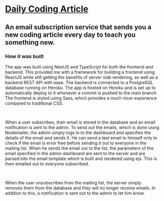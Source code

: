 # [Daily Coding Article](https://daily-coding-article.herokuapp.com/)

## An email subscription service that sends you a new coding article every day to teach you something new.

### How it was built

The app was built using NextJS and TypeScript for both the frontend and backend. This provided me with a framework for building a frontend using ReactJS while still getting the benefits of server side rendering, as well as a backend REST API with ease. The backend is connected to a PostgreSQL database running on Heroku. The app is hosted on Heroku and is set up to automatically deploy to it whenever a commit is pushed to the main branch. The frontend is styled using Sass, which provides a much nicer experience compared to traditional CSS.

<br />

When a user subscribes, their email is stored in the database and an email notification is sent to the admin. To send out the emails, which is done using Nodemailer, the admin simply logs in to the dashboard and specifies the details of the email and sends it. He can send a test email to himself only to check if the email is error free before sending it out to everyone in the mailing list. When he sends the email out to the list, the parameters of the email specified in the admin dashboard are sent to the server and are parsed into the email template which is built and rendered using ejs. This is then emailed out to everyone subscribed.

<br />

When the user unsubscribes from the mailing list, the server simply removes them from the database and they will no longer receive emails. In addition to this, a notification is sent out to the admin to let him know.

